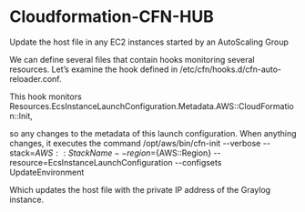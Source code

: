 # Cloudformation-CFN-HUB
Update the host file in any EC2 instances started by an AutoScaling Group

We can define several files that contain hooks monitoring several resources. Let’s examine the hook defined in /etc/cfn/hooks.d/cfn-auto-reloader.conf.

This hook monitors  Resources.EcsInstanceLaunchConfiguration.Metadata.AWS::CloudFormation::Init,  

so any changes to the metadata of this launch configuration. When anything changes, it executes the command /opt/aws/bin/cfn-init --verbose --stack=${AWS::StackName} --region=${AWS::Region} --resource=EcsInstanceLaunchConfiguration --configsets UpdateEnvironment

Which updates the host file with the private IP address of the Graylog instance.
